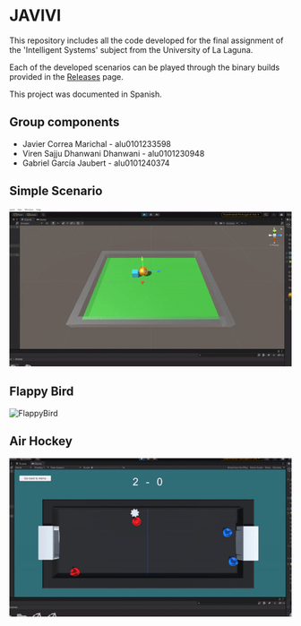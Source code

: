 # JAVIVI

This repository includes all the code developed for the final assignment of the 'Intelligent Systems' subject from the University of La Laguna.

Each of the developed scenarios can be played through the binary builds provided in the [Releases](https://github.com/alu0101233598/JAVIVI-SI122/releases) page.

This project was documented in Spanish.

## Group components
* Javier Correa Marichal - alu0101233598
* Viren Sajju Dhanwani Dhanwani - alu0101230948
* Gabriel García Jaubert - alu0101240374

## Simple Scenario

![Simple](Images/SimpleScenario.gif)

## Flappy Bird

![FlappyBird](Images/FlappyBird.gif)

## Air Hockey

![AirHockey](Images/AirHockey.gif)
